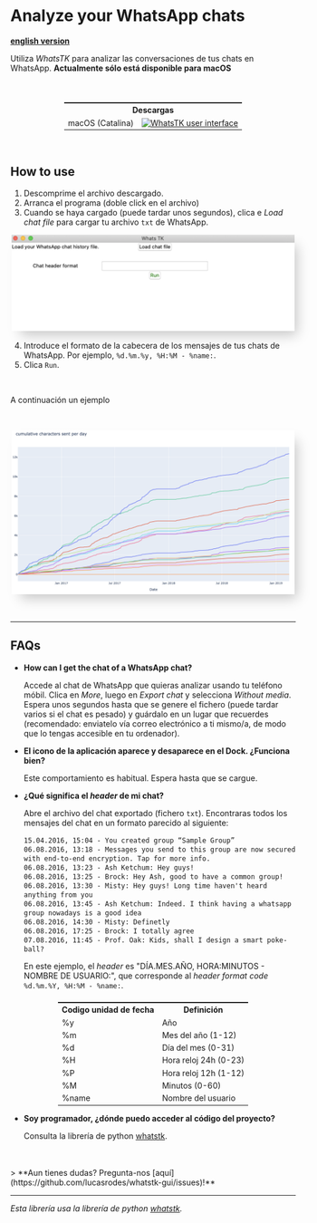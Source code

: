 <head>
 <link rel="shortcut icon" type="image/x-icon" href="favicon.ico">
</head>

# Analyze your WhatsApp chats
**[english version](README.md)**

Utiliza *WhatsTK* para analizar las conversaciones de tus chats en WhatsApp. **Actualmente sólo está disponible para macOS**

<br>

<table class="tg" style="display: flex; justify-content: center;">
    <tr>
        <th class="tg-fymr" colspan="2">Descargas</th>
    </tr>
    <tr>
        <td class="tg-0pky">macOS (Catalina)</td>
    <td class="tg-0pky"><a href="dist/WhatsTK.zip"><img src="https://img.shields.io/badge/descargar_zip_⬇-brightgreen.svg"
    alt="WhatsTK user interface" width="100%"></a>
    </td>
    </tr>
</table>
<br>

## How to use

1. Descomprime el archivo descargado.
2. Arranca el programa (doble click en el archivo)
3. Cuando se haya cargado (puede tardar unos segundos), clica e _Load chat file_ para cargar tu archivo `txt` de WhatsApp.

<p style="text-align: center;">
<img src="assets/app-screenshot.png" alt="WhatsTK user interface" width="500" height='auto' style="box-shadow: 10px 13px 21px -6px
rgba(0,0,0,0.22);">
</p>

4. Introduce el formato de la cabecera de los mensajes de tus chats de WhatsApp. Por ejemplo, `%d.%m.%y, %H:%M - %name:`.
5. Clica `Run`.

<br>

A continuación un ejemplo

<br>
<p style="text-align: center;">
<img src="assets/stats.png" alt="WhatsTK user interface" width="500" height='auto' style="box-shadow: 10px 13px 21px -6px
rgba(0,0,0,0.22);">
</p>
<br>

---
## FAQs

* **How can I get the chat of a WhatsApp chat?**

    Accede al chat de WhatsApp que quieras analizar usando tu teléfono móbil. Clica en _More_, luego  en _Export chat_ y
    selecciona _Without media_. Espera unos segundos hasta que se genere el fichero (puede tardar varios si el chat es
    pesado) y guárdalo en un lugar que recuerdes (recomendado:
    enviatelo vía correo electrónico a ti mismo/a, de modo que lo tengas accesible en tu ordenador).


* **El icono de la aplicación aparece y desaparece en el Dock. ¿Funciona bien?**

    Este comportamiento es habitual. Espera hasta que se cargue.

* **¿Qué significa el _header_ de mi chat?**

    Abre el archivo del chat exportado (fichero `txt`). Encontraras todos los mensajes del chat en un formato parecido
    al siguiente:

    ```
    15.04.2016, 15:04 - You created group “Sample Group”
    06.08.2016, 13:18 - Messages you send to this group are now secured with end-to-end encryption. Tap for more info.
    06.08.2016, 13:23 - Ash Ketchum: Hey guys!
    06.08.2016, 13:25 - Brock: Hey Ash, good to have a common group!
    06.08.2016, 13:30 - Misty: Hey guys! Long time haven't heard anything from you
    06.08.2016, 13:45 - Ash Ketchum: Indeed. I think having a whatsapp group nowadays is a good idea
    06.08.2016, 14:30 - Misty: Definetly
    06.08.2016, 17:25 - Brock: I totally agree
    07.08.2016, 11:45 - Prof. Oak: Kids, shall I design a smart poke-ball?
    ```

    En este ejemplo, el _header_ es "DÍA.MES.AÑO, HORA:MINUTOS - NOMBRE DE USUARIO:", que corresponde al _header format code_ `%d.%m.%Y, %H:%M - %name:`.
    
<table class="tg" style="display: flex; justify-content: center;">
  <tr>
    <th class="tg-7btt">Codigo unidad de fecha</th>
    <th class="tg-7btt">Definición</th>
  </tr>
  <tr>
    <td class="tg-0pky">%y</td>
    <td class="tg-0pky">Año</td>
  </tr>
  <tr>
    <td class="tg-0pky">%m</td>
    <td class="tg-0pky">Mes del año (1-12)</td>
  </tr>
  <tr>
    <td class="tg-0pky">%d</td>
    <td class="tg-0pky">Día del mes (0-31)</td>
  </tr>
  <tr>
    <td class="tg-0pky">%H</td>
    <td class="tg-0pky">Hora reloj 24h (0-23)</td>
  </tr>
  <tr>
    <td class="tg-0pky">%P</td>
    <td class="tg-0pky">Hora reloj 12h (1-12)</td>
  </tr>
  <tr>
    <td class="tg-0pky">%M</td>
    <td class="tg-0pky">Minutos (0-60)</td>
  </tr>
  <tr>
    <td class="tg-0pky">%name</td>
    <td class="tg-0pky">Nombre del usuario</td>
  </tr>
</table>

* **Soy programador, ¿dónde puedo acceder al código del proyecto?**

    Consulta la librería de python [whatstk](https://lcsrg.me/whatstk).

<br>
<br>
> **Aun tienes dudas? Pregunta-nos [aquí](https://github.com/lucasrodes/whatstk-gui/issues)!**

---

*Esta librería usa la librería de python [whatstk](https://lcsrg.me/whatstk).*